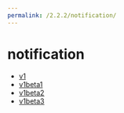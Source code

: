 ```yaml
---
permalink: /2.2.2/notification/
---
```


# notification



* [v1](v1/index.md)
* [v1beta1](v1beta1/index.md)
* [v1beta2](v1beta2/index.md)
* [v1beta3](v1beta3/index.md)
